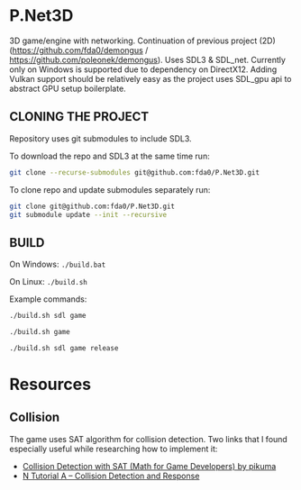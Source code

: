 # P.Net3D
3D game/engine with networking. Continuation of previous project (2D) (https://github.com/fda0/demongus / https://github.com/poleonek/demongus).
Uses SDL3 & SDL_net. Currently only on Windows is supported due to dependency on DirectX12. Adding Vulkan support should be relatively easy as the project uses SDL_gpu api to abstract GPU setup boilerplate.

## CLONING THE PROJECT
Repository uses git submodules to include SDL3.

To download the repo and SDL3 at the same time run:
```bash
git clone --recurse-submodules git@github.com:fda0/P.Net3D.git
```
To clone repo and update submodules separately run:
```bash
git clone git@github.com:fda0/P.Net3D.git
git submodule update --init --recursive
```

## BUILD
On Windows: `./build.bat`

On Linux: `./build.sh`

Example commands:
```bash
./build.sh sdl game
```
```bash
./build.sh game
```
```bash
./build.sh sdl game release
```

# Resources
## Collision
The game uses SAT algorithm for collision detection.
Two links that I found especially useful while researching how to implement it:
- [Collision Detection with SAT (Math for Game Developers) by pikuma](https://www.youtube.com/watch?v=-EsWKT7Doww)
- [N Tutorial A – Collision Detection and Response](https://www.metanetsoftware.com/2016/n-tutorial-a-collision-detection-and-response)
